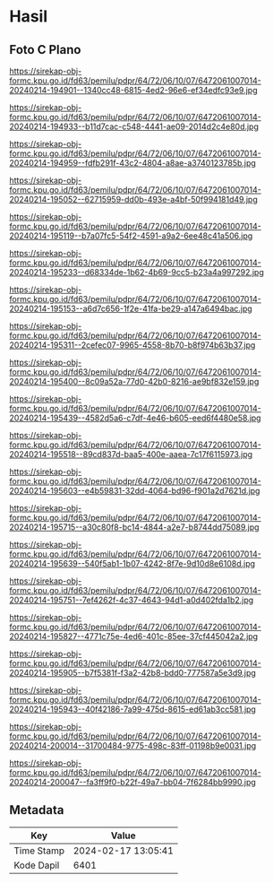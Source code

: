 # Hasil

## Foto C Plano

https://sirekap-obj-formc.kpu.go.id/fd63/pemilu/pdpr/64/72/06/10/07/6472061007014-20240214-194901--1340cc48-6815-4ed2-96e6-ef34edfc93e9.jpg

https://sirekap-obj-formc.kpu.go.id/fd63/pemilu/pdpr/64/72/06/10/07/6472061007014-20240214-194933--b11d7cac-c548-4441-ae09-2014d2c4e80d.jpg

https://sirekap-obj-formc.kpu.go.id/fd63/pemilu/pdpr/64/72/06/10/07/6472061007014-20240214-194959--fdfb291f-43c2-4804-a8ae-a3740123785b.jpg

https://sirekap-obj-formc.kpu.go.id/fd63/pemilu/pdpr/64/72/06/10/07/6472061007014-20240214-195052--62715959-dd0b-493e-a4bf-50f994181d49.jpg

https://sirekap-obj-formc.kpu.go.id/fd63/pemilu/pdpr/64/72/06/10/07/6472061007014-20240214-195119--b7a07fc5-54f2-4591-a9a2-6ee48c41a506.jpg

https://sirekap-obj-formc.kpu.go.id/fd63/pemilu/pdpr/64/72/06/10/07/6472061007014-20240214-195233--d68334de-1b62-4b69-9cc5-b23a4a997292.jpg

https://sirekap-obj-formc.kpu.go.id/fd63/pemilu/pdpr/64/72/06/10/07/6472061007014-20240214-195153--a6d7c656-1f2e-41fa-be29-a147a6494bac.jpg

https://sirekap-obj-formc.kpu.go.id/fd63/pemilu/pdpr/64/72/06/10/07/6472061007014-20240214-195311--2cefec07-9965-4558-8b70-b8f974b63b37.jpg

https://sirekap-obj-formc.kpu.go.id/fd63/pemilu/pdpr/64/72/06/10/07/6472061007014-20240214-195400--8c09a52a-77d0-42b0-8216-ae9bf832e159.jpg

https://sirekap-obj-formc.kpu.go.id/fd63/pemilu/pdpr/64/72/06/10/07/6472061007014-20240214-195439--4582d5a6-c7df-4e46-b605-eed6f4480e58.jpg

https://sirekap-obj-formc.kpu.go.id/fd63/pemilu/pdpr/64/72/06/10/07/6472061007014-20240214-195518--89cd837d-baa5-400e-aaea-7c17f6115973.jpg

https://sirekap-obj-formc.kpu.go.id/fd63/pemilu/pdpr/64/72/06/10/07/6472061007014-20240214-195603--e4b59831-32dd-4064-bd96-f901a2d7621d.jpg

https://sirekap-obj-formc.kpu.go.id/fd63/pemilu/pdpr/64/72/06/10/07/6472061007014-20240214-195715--a30c80f8-bc14-4844-a2e7-b8744dd75089.jpg

https://sirekap-obj-formc.kpu.go.id/fd63/pemilu/pdpr/64/72/06/10/07/6472061007014-20240214-195639--540f5ab1-1b07-4242-8f7e-9d10d8e6108d.jpg

https://sirekap-obj-formc.kpu.go.id/fd63/pemilu/pdpr/64/72/06/10/07/6472061007014-20240214-195751--7ef4262f-4c37-4643-94d1-a0d402fda1b2.jpg

https://sirekap-obj-formc.kpu.go.id/fd63/pemilu/pdpr/64/72/06/10/07/6472061007014-20240214-195827--4771c75e-4ed6-401c-85ee-37cf445042a2.jpg

https://sirekap-obj-formc.kpu.go.id/fd63/pemilu/pdpr/64/72/06/10/07/6472061007014-20240214-195905--b7f5381f-f3a2-42b8-bdd0-777587a5e3d9.jpg

https://sirekap-obj-formc.kpu.go.id/fd63/pemilu/pdpr/64/72/06/10/07/6472061007014-20240214-195943--40f42186-7a99-475d-8615-ed61ab3cc581.jpg

https://sirekap-obj-formc.kpu.go.id/fd63/pemilu/pdpr/64/72/06/10/07/6472061007014-20240214-200014--31700484-9775-498c-83ff-01198b9e0031.jpg

https://sirekap-obj-formc.kpu.go.id/fd63/pemilu/pdpr/64/72/06/10/07/6472061007014-20240214-200047--fa3ff9f0-b22f-49a7-bb04-7f6284bb9990.jpg


## Metadata

| Key        | Value               |
| ---------- | ------------------- |
| Time Stamp | 2024-02-17 13:05:41 |
| Kode Dapil | 6401                |




